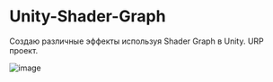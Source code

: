 # Unity-Shader-Graph
Создаю различные эффекты используя Shader Graph в Unity. URP проект.

![image](https://github.com/user-attachments/assets/e3737ec4-3754-473d-8a29-6e626f56b9ab)



